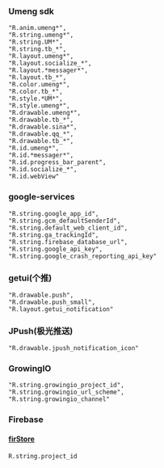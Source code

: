 ### Umeng sdk
```
"R.anim.umeng*",
"R.string.umeng*",
"R.string.UM*",
"R.string.tb_*",
"R.layout.umeng*",
"R.layout.socialize_*",
"R.layout.*messager*",
"R.layout.tb_*",
"R.color.umeng*",
"R.color.tb_*",
"R.style.*UM*",
"R.style.umeng*",
"R.drawable.umeng*",
"R.drawable.tb_*",
"R.drawable.sina*",
"R.drawable.qq_*",
"R.drawable.tb_*",
"R.id.umeng*",
"R.id.*messager*",
"R.id.progress_bar_parent",
"R.id.socialize_*",
"R.id.webView"
```
### google-services
```
"R.string.google_app_id",
"R.string.gcm_defaultSenderId",
"R.string.default_web_client_id",
"R.string.ga_trackingId",
"R.string.firebase_database_url",
"R.string.google_api_key",
"R.string.google_crash_reporting_api_key"
```
### getui(个推)
```
"R.drawable.push",
"R.drawable.push_small",
"R.layout.getui_notification"
```

### JPush(极光推送)
```
"R.drawable.jpush_notification_icon"
```

### GrowingIO
```
"R.string.growingio_project_id",
"R.string.growingio_url_scheme",
"R.string.growingio_channel"
```

### Firebase
#### [firStore](https://firebase.google.cn/docs/firestore/)
```
R.string.project_id
```
